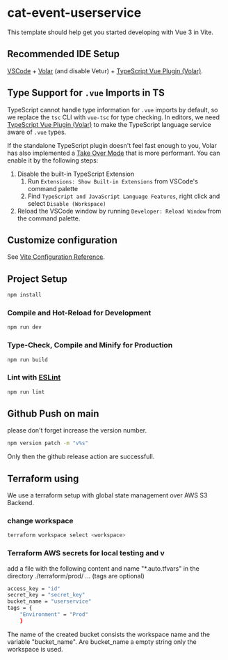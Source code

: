 # cat-event-userservice

This template should help get you started developing with Vue 3 in Vite.

## Recommended IDE Setup

[VSCode](https://code.visualstudio.com/) + [Volar](https://marketplace.visualstudio.com/items?itemName=Vue.volar) (and disable Vetur) + [TypeScript Vue Plugin (Volar)](https://marketplace.visualstudio.com/items?itemName=Vue.vscode-typescript-vue-plugin).

## Type Support for `.vue` Imports in TS

TypeScript cannot handle type information for `.vue` imports by default, so we replace the `tsc` CLI with `vue-tsc` for type checking. In editors, we need [TypeScript Vue Plugin (Volar)](https://marketplace.visualstudio.com/items?itemName=Vue.vscode-typescript-vue-plugin) to make the TypeScript language service aware of `.vue` types.

If the standalone TypeScript plugin doesn't feel fast enough to you, Volar has also implemented a [Take Over Mode](https://github.com/johnsoncodehk/volar/discussions/471#discussioncomment-1361669) that is more performant. You can enable it by the following steps:

1. Disable the built-in TypeScript Extension
    1) Run `Extensions: Show Built-in Extensions` from VSCode's command palette
    2) Find `TypeScript and JavaScript Language Features`, right click and select `Disable (Workspace)`
2. Reload the VSCode window by running `Developer: Reload Window` from the command palette.

## Customize configuration

See [Vite Configuration Reference](https://vitejs.dev/config/).

## Project Setup

```sh
npm install
```

### Compile and Hot-Reload for Development

```sh
npm run dev
```

### Type-Check, Compile and Minify for Production

```sh
npm run build
```

### Lint with [ESLint](https://eslint.org/)

```sh
npm run lint
```

## Github Push on main
please don't forget increase the version number.
```sh
npm version patch -m "v%s"
```
Only then the github release action are successfull.

## Terraform using
We use a terraform setup with global state management over AWS S3 Backend.
### change workspace
```sh
terraform workspace select <workspace>
```
### Terraform AWS secrets for local testing and v
add a file with the following content and name "*.auto.tfvars" in the directory ./terraform/prod/ ... (tags are optional)
```sh
access_key = "id"
secret_key = "secret_key"
bucket_name = "userservice"
tags = {
    "Environment" = "Prod"
    }
```
The name of the created bucket consists the workspace name and the variable "bucket_name".
Are bucket_name a empty string only the workspace is used.

 
